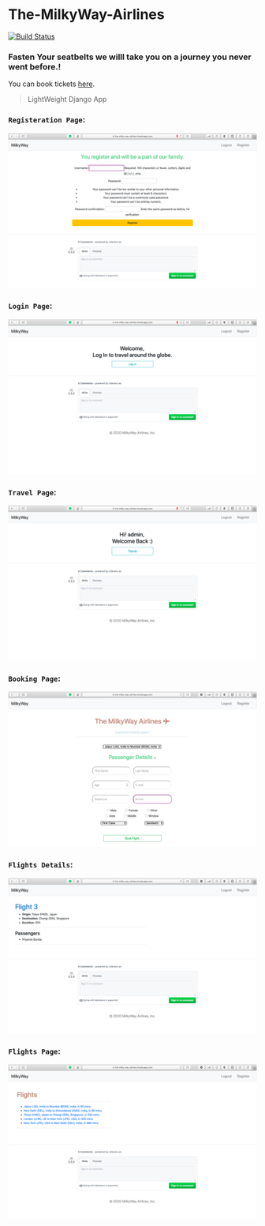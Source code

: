 # The-MilkyWay-Airlines

[![Build Status](https://travis-ci.com/PriyanshBordia/The-MilkyWay-Airlines.svg?branch=main)](https://travis-ci.com/PriyanshBordia/The-MilkyWay-Airlines)

### Fasten Your seatbelts we willl take you on a journey you never went before.!


You can book tickets [here](https://the-milky-way-airlines.herokuapp.com).

> LightWeight Django App 

### `Registeration Page`:

![Register](./screenshots/register.png)

### `Login Page`:

![Login](./screenshots/login.png)

### `Travel Page`:

![Travel](./screenshots/travel.png)

### `Booking Page`:

![Book](./screenshots/book.png)

### `Flights Details`:

![Flight](./screenshots/flight.png)

### `Flights Page`:

![Flights](./screenshots/flights.png)
